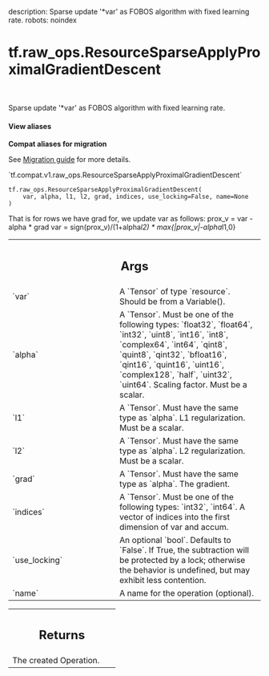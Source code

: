 description: Sparse update '*var' as FOBOS algorithm with fixed learning rate.
robots: noindex

# tf.raw_ops.ResourceSparseApplyProximalGradientDescent

<!-- Insert buttons and diff -->

<table class="tfo-notebook-buttons tfo-api nocontent" align="left">

</table>



Sparse update '*var' as FOBOS algorithm with fixed learning rate.


<section class="expandable">
  <h4 class="showalways">View aliases</h4>
  <p>
<b>Compat aliases for migration</b>
<p>See
<a href="https://www.tensorflow.org/guide/migrate">Migration guide</a> for
more details.</p>
<p>`tf.compat.v1.raw_ops.ResourceSparseApplyProximalGradientDescent`</p>
</p>
</section>

<pre class="devsite-click-to-copy prettyprint lang-py tfo-signature-link">
<code>tf.raw_ops.ResourceSparseApplyProximalGradientDescent(
    var, alpha, l1, l2, grad, indices, use_locking=False, name=None
)
</code></pre>



<!-- Placeholder for "Used in" -->

That is for rows we have grad for, we update var as follows:
prox_v = var - alpha * grad
var = sign(prox_v)/(1+alpha*l2) * max{|prox_v|-alpha*l1,0}

<!-- Tabular view -->
 <table class="responsive fixed orange">
<colgroup><col width="214px"><col></colgroup>
<tr><th colspan="2"><h2 class="add-link">Args</h2></th></tr>

<tr>
<td>
`var`<a id="var"></a>
</td>
<td>
A `Tensor` of type `resource`. Should be from a Variable().
</td>
</tr><tr>
<td>
`alpha`<a id="alpha"></a>
</td>
<td>
A `Tensor`. Must be one of the following types: `float32`, `float64`, `int32`, `uint8`, `int16`, `int8`, `complex64`, `int64`, `qint8`, `quint8`, `qint32`, `bfloat16`, `qint16`, `quint16`, `uint16`, `complex128`, `half`, `uint32`, `uint64`.
Scaling factor. Must be a scalar.
</td>
</tr><tr>
<td>
`l1`<a id="l1"></a>
</td>
<td>
A `Tensor`. Must have the same type as `alpha`.
L1 regularization. Must be a scalar.
</td>
</tr><tr>
<td>
`l2`<a id="l2"></a>
</td>
<td>
A `Tensor`. Must have the same type as `alpha`.
L2 regularization. Must be a scalar.
</td>
</tr><tr>
<td>
`grad`<a id="grad"></a>
</td>
<td>
A `Tensor`. Must have the same type as `alpha`. The gradient.
</td>
</tr><tr>
<td>
`indices`<a id="indices"></a>
</td>
<td>
A `Tensor`. Must be one of the following types: `int32`, `int64`.
A vector of indices into the first dimension of var and accum.
</td>
</tr><tr>
<td>
`use_locking`<a id="use_locking"></a>
</td>
<td>
An optional `bool`. Defaults to `False`.
If True, the subtraction will be protected by a lock;
otherwise the behavior is undefined, but may exhibit less contention.
</td>
</tr><tr>
<td>
`name`<a id="name"></a>
</td>
<td>
A name for the operation (optional).
</td>
</tr>
</table>



<!-- Tabular view -->
 <table class="responsive fixed orange">
<colgroup><col width="214px"><col></colgroup>
<tr><th colspan="2"><h2 class="add-link">Returns</h2></th></tr>
<tr class="alt">
<td colspan="2">
The created Operation.
</td>
</tr>

</table>

